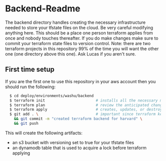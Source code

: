 # Backend-Readme
The backend directory handles creating the necessary infrastructure needed to store your tfstate files on the cloud. Be very careful modifying anything here. This should be a place one person terraform applies from once and nobody touches thereafter. If you do make changes make sure to commit your terraform state files to version control.
Note: there are two terraform projects in this repository 99% of the time you will want the other one (one directory above this one). Ask Lucas if you aren't sure.
## First time setup
If you are the first one to use this repository in your aws account then you should run the following:
```bash
  $ cd deploy/environments/washu/backend
  $ terraform init                       # installs all the necessary modules and plugins for this environment
  $ terraform plan                       # review the anticipated changes
  $ terraform apply                      # creates, updates, or destroys the planned resources on aws  
  $ git add . \                          # important since terraform keeps track of state using local files
    && git commit -m "created terraform backend for harvard" \
    && git push
```

This will create the following artifacts:
- an s3 bucket with versioning set to true for your tfstate files
- an dynamodb table that is used to acquire a lock before terraform applying
